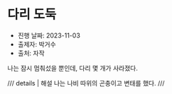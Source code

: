 # 다리 도둑

- 진행 날짜: 2023-11-03
- 출제자: 박거수
- 출처: 자작

나는 잠시 멈춰섰을 뿐인데, 다리 몇 개가 사라졌다. 

/// details | 해설
나는 나비 따위의 곤충이고 변태를 했다.
///
